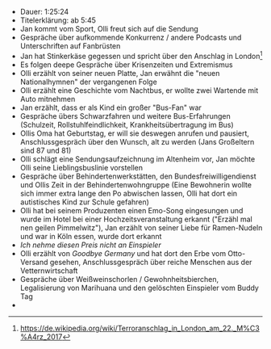 - Dauer: 1:25:24
- Titelerklärung: ab 5:45
- Jan kommt vom Sport, Olli freut sich auf die Sendung
- Gespräche über aufkommende Konkurrenz / andere Podcasts und Unterschriften auf Fanbrüsten
- Jan hat Stinkerkäse gegessen und spricht über den Anschlag in London[^1]
- Es folgen deepe Gespräche über Krisenzeiten und Extremismus
- Olli erzählt von seiner neuen Platte, Jan erwähnt die "neuen Nationalhymnen" der vergangenen Folge
- Olli erzählt eine Geschichte vom Nachtbus, er wollte zwei Wartende mit Auto mitnehmen
- Jan erzählt, dass er als Kind ein großer "Bus-Fan" war
- Gespräche übers Schwarzfahren und weitere Bus-Erfahrungen (Schulzeit, Rollstuhlfeindlichkeit, Krankheitsübertragung im Bus)
- Ollis Oma hat Geburtstag, er will sie deswegen anrufen und pausiert, Anschlussgespräch über den Wunsch, alt zu werden (Jans Großeltern sind 87 und 81)
- Olli schlägt eine Sendungsaufzeichnung im Altenheim vor, Jan möchte Olli seine Lieblingsbuslinie vorstellen
- Gespräche über Behindertenwerkstätten, den Bundesfreiwilligendienst und Ollis Zeit in der Behindertenwohngruppe (Eine Bewohnerin wollte sich immer extra lange den Po abwischen lassen, Olli hat dort ein autistisches Kind zur Schule gefahren)
- Olli hat bei seinem Produzenten einen Emo-Song eingesungen und wurde im Hotel bei einer Hochzeitsveranstaltung erkannt ("Erzähl mal nen geilen Pimmelwitz"), Jan erzählt von seiner Liebe für Ramen-Nudeln und war in Köln essen, wurde dort erkannt
- *Ich nehme diesen Preis nicht an Einspieler*
- Olli erzählt von *Goodbye Germany* und hat dort den Erbe vom Otto-Versand gesehen, Anschlussgespräch über reiche Menschen aus der Vetternwirtschaft
- Gespräche über Weißweinschorlen / Gewohnheitsbierchen, Legalisierung von Marihuana und den gelöschten Einspieler vom Buddy Tag
- 


[^1]: https://de.wikipedia.org/wiki/Terroranschlag_in_London_am_22._M%C3%A4rz_2017

